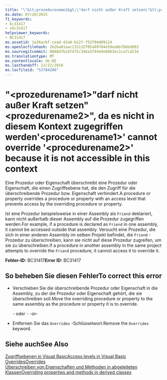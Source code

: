 ```yaml
---
title: "\"&lt;prozedurename1&gt;\"darf nicht außer Kraft setzen\"&lt;prozedurename2&gt;\", da es nicht in diesem Kontext zugegriffen werden"
ms.date: 07/20/2015
f1_keywords:
- bc31417
- vbc31417
helpviewer_keywords:
- BC31417
ms.assetid: 1a36acbf-cead-43a0-b12f-f52f94d09124
ms.openlocfilehash: 2b2ba01aac133132f05a09784e59ea6b766bd003
ms.sourcegitcommit: 0888d7b24f475c346a3f444de8d83ec1ca7cd234
ms.translationtype: MT
ms.contentlocale: de-DE
ms.lasthandoff: 12/22/2018
ms.locfileid: "53784286"
---
```

# <a name="ltprocedurename1gt-cannot-override-ltprocedurename2gt-because-it-is-not-accessible-in-this-context"></a><span data-ttu-id="293b1-102">"&lt;prozedurename1&gt;"darf nicht außer Kraft setzen"&lt;prozedurename2&gt;", da es nicht in diesem Kontext zugegriffen werden</span><span class="sxs-lookup"><span data-stu-id="293b1-102">'&lt;procedurename1&gt;' cannot override '&lt;procedurename2&gt;' because it is not accessible in this context</span></span>
<span data-ttu-id="293b1-103">Eine Prozedur oder Eigenschaft überschreibt eine Prozedur oder Eigenschaft, die einen Zugriffsebene hat, die den Zugriff für die überschreibende Prozedur bzw. Eigenschaft verhindert.</span><span class="sxs-lookup"><span data-stu-id="293b1-103">A procedure or property overrides a procedure or property with an access level that prevents access by the overriding procedure or property.</span></span>  
  
 <span data-ttu-id="293b1-104">Ist eine Prozedur beispielsweise in einer Assembly als `Friend` deklariert, kann nicht außerhalb dieser Assembly auf die Prozedur zugegriffen werden.</span><span class="sxs-lookup"><span data-stu-id="293b1-104">For example, if a procedure is declared as `Friend` in one assembly, it cannot be accessed outside that assembly.</span></span> <span data-ttu-id="293b1-105">Versucht eine Prozedur, die sich in einer anderen Assembly im selben Projekt befindet, die `Friend` -Prozedur zu überschreiben, kann sie nicht auf diese Prozedur zugreifen, um sie zu überschreiben.</span><span class="sxs-lookup"><span data-stu-id="293b1-105">If a procedure in another assembly in the same project attempts to override the `Friend` procedure, it cannot access it to override it.</span></span>  
  
 <span data-ttu-id="293b1-106">**Fehler-ID:** BC31417</span><span class="sxs-lookup"><span data-stu-id="293b1-106">**Error ID:** BC31417</span></span>  
  
## <a name="to-correct-this-error"></a><span data-ttu-id="293b1-107">So beheben Sie diesen Fehler</span><span class="sxs-lookup"><span data-stu-id="293b1-107">To correct this error</span></span>  
  
-   <span data-ttu-id="293b1-108">Verschieben Sie die überschreibende Prozedur oder Eigenschaft in die Assembly, zu der die Prozedur oder Eigenschaft gehört, die sie überschreiben soll.</span><span class="sxs-lookup"><span data-stu-id="293b1-108">Move the overriding procedure or property to the same assembly as the procedure or property it is to override.</span></span>  
  
     <span data-ttu-id="293b1-109">- oder - </span><span class="sxs-lookup"><span data-stu-id="293b1-109">-or-</span></span>  
  
-   <span data-ttu-id="293b1-110">Entfernen Sie das `Overrides` -Schlüsselwort.</span><span class="sxs-lookup"><span data-stu-id="293b1-110">Remove the `Overrides` keyword.</span></span>  
  
## <a name="see-also"></a><span data-ttu-id="293b1-111">Siehe auch</span><span class="sxs-lookup"><span data-stu-id="293b1-111">See Also</span></span>  
 [<span data-ttu-id="293b1-112">Zugriffsebenen in Visual Basic</span><span class="sxs-lookup"><span data-stu-id="293b1-112">Access levels in Visual Basic</span></span>](../../visual-basic/programming-guide/language-features/declared-elements/access-levels.md)  
 [<span data-ttu-id="293b1-113">Overrides</span><span class="sxs-lookup"><span data-stu-id="293b1-113">Overrides</span></span>](../../visual-basic/language-reference/modifiers/overrides.md)  
 [<span data-ttu-id="293b1-114">Überschreiben von Eigenschaften und Methoden in abgeleiteten Klassen</span><span class="sxs-lookup"><span data-stu-id="293b1-114">Overriding properties and methods in derived classes</span></span>](~/docs/visual-basic/programming-guide/language-features/objects-and-classes/inheritance-basics.md#overriding-properties-and-methods-in-derived-classes)
